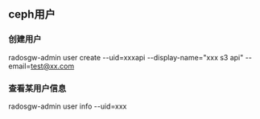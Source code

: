 ## ceph用户
### 创建用户
radosgw-admin user create --uid=xxxapi --display-name="xxx s3 api" --email=test@xx.com


### 查看某用户信息
radosgw-admin user info --uid=xxx
